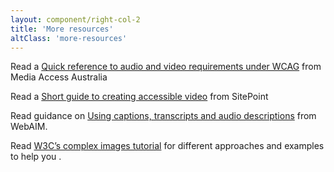 ```yaml
---
layout: component/right-col-2
title: 'More resources'
altClass: 'more-resources'
---
```


Read a [Quick reference to audio and video requirements under WCAG](#) from Media Access Australia  

Read a [Short guide to creating accessible video](#) from SitePoint  

Read guidance on [Using captions, transcripts and audio descriptions](#) from WebAIM.

Read [W3C’s complex images tutorial](#) for different approaches and examples to help you .
